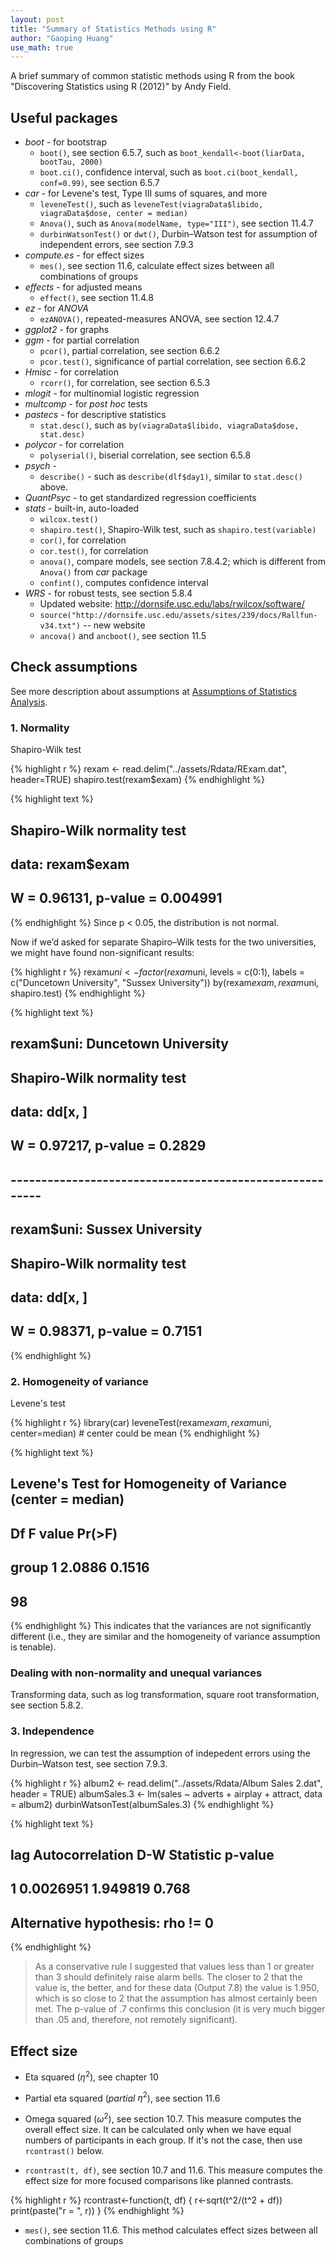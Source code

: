 ```yaml
---
layout: post
title: "Summary of Statistics Methods using R"
author: "Gaoping Huang"
use_math: true
---
```



A brief summary of common statistic methods using R from the book "Discovering Statistics using R (2012)" by Andy Field.


## Useful packages
* *boot* - for bootstrap
    * `boot()`, see section 6.5.7, such as `boot_kendall<-boot(liarData, bootTau, 2000)`
    * `boot.ci()`, confidence interval, such as `boot.ci(boot_kendall, conf=0.99)`, see section 6.5.7
* *car* - for Levene's test, Type III sums of squares, and more
    * `leveneTest()`, such as `leveneTest(viagraData$libido, viagraData$dose, center = median)`
    * `Anova()`, such as `Anova(modelName, type="III")`, see section 11.4.7
    * `durbinWatsonTest()` or `dwt()`, Durbin–Watson test for assumption of independent errors, see section 7.9.3
* *compute.es* - for effect sizes
    * `mes()`, see section 11.6, calculate effect sizes between all combinations of groups
* *effects* - for adjusted means
    * `effect()`, see section 11.4.8
* *ez* - for *ANOVA*
    * `ezANOVA()`, repeated-measures ANOVA, see section 12.4.7
* *ggplot2* - for graphs
* *ggm* - for partial correlation
    * `pcor()`, partial correlation, see section 6.6.2
    * `pcor.test()`, significance of partial correlation, see section 6.6.2
* *Hmisc* - for correlation
    * `rcorr()`, for correlation, see section 6.5.3
* *mlogit* - for multinomial logistic regression
* *multcomp* - for *post hoc* tests
* *pastecs* - for descriptive statistics
    * `stat.desc()`, such as `by(viagraData$libido, viagraData$dose, stat.desc)`
* *polycor* - for correlation
    * `polyserial()`, biserial correlation, see section 6.5.8
* *psych* -
    * `describe()` - such as `describe(dlf$day1)`, similar to `stat.desc()` above.
* *QuantPsyc* - to get standardized regression coefficients
* *stats* - built-in, auto-loaded
    * `wilcox.test()`
    * `shapiro.test()`, Shapiro-Wilk test, such as `shapiro.test(variable)`
    * `cor()`, for correlation
    * `cor.test()`, for correlation
    * `anova()`, compare models, see section 7.8.4.2; which is different from `Anova()` from *car* package
    * `confint()`, computes confidence interval
* *WRS* - for robust tests, see section 5.8.4
  * Updated website: <http://dornsife.usc.edu/labs/rwilcox/software/>
  * `source("http://dornsife.usc.edu/assets/sites/239/docs/Rallfun-v34.txt")`  -- new website
  * `ancova()` and `ancboot()`, see section 11.5


## Check assumptions
See more description about assumptions at [Assumptions of Statistics Analysis](/2017/11/01/assumptions-of-statistics-methods).

### 1. Normality
Shapiro-Wilk test

{% highlight r %}
rexam <- read.delim("../assets/Rdata/RExam.dat", header=TRUE)
shapiro.test(rexam$exam)
{% endhighlight %}



{% highlight text %}
## 
## 	Shapiro-Wilk normality test
## 
## data:  rexam$exam
## W = 0.96131, p-value = 0.004991
{% endhighlight %}
Since p < 0.05, the distribution is not normal.

Now if we’d asked for separate Shapiro–Wilk tests for the two universities, we might have found non-significant results:

{% highlight r %}
rexam$uni<-factor(rexam$uni, levels = c(0:1), labels = c("Duncetown University", "Sussex University"))
by(rexam$exam, rexam$uni, shapiro.test)
{% endhighlight %}



{% highlight text %}
## rexam$uni: Duncetown University
## 
## 	Shapiro-Wilk normality test
## 
## data:  dd[x, ]
## W = 0.97217, p-value = 0.2829
## 
## -------------------------------------------------------- 
## rexam$uni: Sussex University
## 
## 	Shapiro-Wilk normality test
## 
## data:  dd[x, ]
## W = 0.98371, p-value = 0.7151
{% endhighlight %}

### 2. Homogeneity of variance
Levene's test

{% highlight r %}
library(car)
leveneTest(rexam$exam, rexam$uni, center=median)  # center could be mean
{% endhighlight %}



{% highlight text %}
## Levene's Test for Homogeneity of Variance (center = median)
##       Df F value Pr(>F)
## group  1  2.0886 0.1516
##       98
{% endhighlight %}
This indicates that the variances are not significantly different (i.e., they are similar and the homogeneity of variance assumption is tenable).

### Dealing with non-normality and unequal variances
Transforming data, such as log transformation, square root transformation, see section 5.8.2.

### 3. Independence
In regression, we can test the assumption of indepedent errors using the Durbin–Watson test, see section 7.9.3.

{% highlight r %}
album2 <- read.delim("../assets/Rdata/Album Sales 2.dat", header = TRUE)
albumSales.3 <- lm(sales ~ adverts + airplay + attract, data = album2)
durbinWatsonTest(albumSales.3)
{% endhighlight %}



{% highlight text %}
##  lag Autocorrelation D-W Statistic p-value
##    1       0.0026951      1.949819   0.768
##  Alternative hypothesis: rho != 0
{% endhighlight %}
> As a conservative rule I suggested that values less than 1 or greater than 3 should definitely raise alarm bells. The closer to 2 that the value is, the better, and for these data (Output 7.8) the value is 1.950, which is so close to 2 that the assumption has almost certainly been met. The p-value of .7 confirms this conclusion (it is very much bigger than .05 and, therefore, not remotely significant).



## Effect size

* Eta squared ($\eta^2$), see chapter 10

* Partial eta squared (*partial* $\eta^2$), see section 11.6

* Omega squared ($\omega^2$), see section 10.7.
This measure computes the overall effect size. It can be calculated only when we have equal numbers of participants in each group. If it's not the case, then use `rcontrast()` below.

* `rcontrast(t, df)`, see section 10.7 and 11.6.
This measure computes the effect size for more focused comparisons like planned contrasts.

{% highlight r %}
rcontrast<-function(t, df)
{
  r<-sqrt(t^2/(t^2 + df))
  print(paste("r = ", r))
}
{% endhighlight %}

* `mes()`, see section 11.6.
This method calculates effect sizes between all combinations of groups

